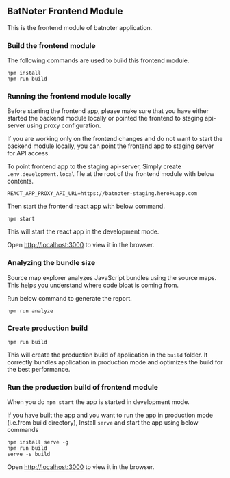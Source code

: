 ## BatNoter Frontend Module
This is the frontend module of batnoter application.

### Build the frontend module

The following commands are used to build this frontend module.
```shell
npm install
npm run build
```

### Running the frontend module locally

Before starting the frontend app, please make sure that you have either started the backend module locally or pointed the frontend to staging api-server using proxy configuration.

If you are working only on the frontend changes and do not want to start the backend module locally, you can point the frontend app to staging server for API access.

To point frontend app to the staging api-server, Simply create `.env.development.local` file at the root of the frontend module with below contents.
```shell
REACT_APP_PROXY_API_URL=https://batnoter-staging.herokuapp.com
```

Then start the frontend react app with below command.
```shell
npm start
```
This will start the react app in the development mode.

Open [http://localhost:3000](http://localhost:3000) to view it in the browser.

### Analyzing the bundle size
Source map explorer analyzes JavaScript bundles using the source maps. This helps you understand where code bloat is coming from.

Run below command to generate the report.
```shell
npm run analyze
```

### Create production build
```shell
npm run build
```

This will create the production build of application in the `build` folder.
It correctly bundles application in production mode and optimizes the build for the best performance.

### Run the production build of frontend module
When you do `npm start` the app is started in development mode.

If you have built the app and you want to run the app in production mode (i.e.from build directory), 
Install `serve` and start the app using below commands
```shell
npm install serve -g
npm run build
serve -s build
```

Open [http://localhost:3000](http://localhost:3000) to view it in the browser.
